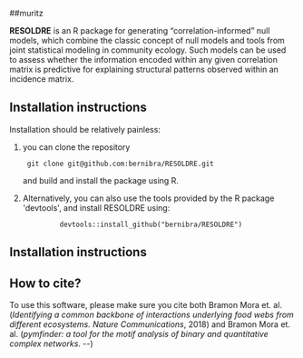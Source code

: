 ##muritz

**RESOLDRE** is an R package for generating “correlation-informed” null models, which combine the classic concept of null models and tools from joint statistical modeling in community ecology. Such models can be used to assess whether the information encoded within any given correlation matrix is predictive for explaining structural patterns observed within an incidence matrix.

## Installation instructions

Installation should be relatively painless:

1. you can clone the repository

		git clone git@github.com:bernibra/RESOLDRE.git

   and build and install the package using R.

2. Alternatively, you can also use the tools provided by the R package 'devtools', and install RESOLDRE using:

                devtools::install_github("bernibra/RESOLDRE")

## Installation instructions


## How to cite?
To use this software, please make sure you cite both Bramon Mora et. al. (*Identifying a common backbone of interactions underlying food webs from different ecosystems. Nature Communications*, 2018) and Bramon Mora et. al. (*pymfinder: a tool for the motif analysis of binary and quantitative complex networks*. --)
